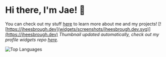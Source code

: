 # Hi there, I'm Jae! 👋

You can check out my stuff [here](https://jheesbrough.dev) to learn more about me and my projects!
[![https://jheesbrough.dev](widgets/screenshots/jheesbrough.dev.svg)](https://jheesbrough.dev)
*Thumbnail updated automatically, check out my profile widgets repo [here](https://github.com/Jheesbrough/Profile-Widgets).*

![Top Languages](https://github-readme-stats.vercel.app/api/top-langs/?username=Jheesbrough&layout=compact&theme=radical)
